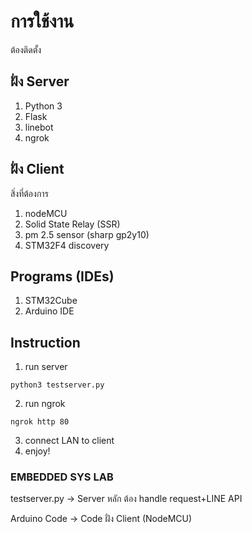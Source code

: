 # การใช้งาน 

ต้องติดตั้ง 

## ฝั่ง Server
1. Python 3
2. Flask
3. linebot
4. ngrok

## ฝั่ง Client
สิ่งที่ต้องการ
1. nodeMCU
2. Solid State Relay (SSR)
3. pm 2.5 sensor (sharp gp2y10)
4. STM32F4 discovery

## Programs (IDEs)
1. STM32Cube
2. Arduino IDE

## Instruction
1. run server
```
python3 testserver.py
```
2. run ngrok
```
ngrok http 80
```
3. connect LAN to client
4. enjoy!

### EMBEDDED SYS LAB
testserver.py -> Server หลัก ต้อง handle request+LINE API

Arduino Code -> Code ฝั่ง Client (NodeMCU)
